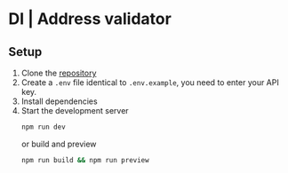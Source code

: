 # DI | Address validator

## Setup
1. Clone the [repository]()
2. Create a `.env` file identical to `.env.example`, you need to enter your API key.
3. Install dependencies
4. Start the development server
   ```bash
   npm run dev
   ```
   or build and preview
   ```bash
   npm run build && npm run preview
   ```
